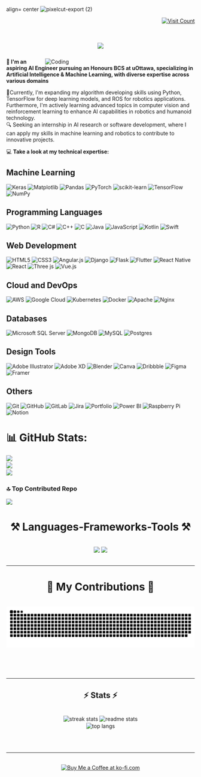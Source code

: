 <!-- Header Image --> 
align= center ![pixelcut-export (2)](https://github.com/CosmicGirl-m/CosmicGirl-m/assets/131784143/d052a6de-babd-4e28-9c7e-21a62601f201)





<!-- Header with Swapping and Typing Text -->
<!-- Visitor badge with inline CSS -->
<div align= right ;">
    <a href="https://visitcount.itsvg.in">
        <img src="https://visitcount.itsvg.in/api?id=CosmicGirl-m&icon=1&color=12" alt="Visit Count">
        <br/>
    </a>
</div>

<!-- Interactive Intro -->
<h1 align="center">
    <img src="https://readme-typing-svg.herokuapp.com/?font=Righteous&size=35&center=true&vCenter=true&width=500&height=70&duration=4000&lines=Hi+There!+I'm+Maryam✨🪐;+Welcome+to+my+GitHub.;&color=000000" />
</h1>

<!-- Gif Image --> 
<img align="right" alt="Coding" width="400" src="https://github.com/CosmicGirl-m/CosmicGirl-m/assets/131784143/3c1c6dbc-671c-42e3-91d9-44e3829b7e13">

<!-- Small Bio --> 
**👋 I'm an aspiring AI Engineer pursuing an Honours BCS at uOttawa, specializing in Artificial Intelligence & Machine Learning, with diverse expertise across various domains** <br/>

🤖Currently, I'm expanding my algorithm developing skills using Python, TensorFlow for deep learning models, and ROS for robotics applications. Furthermore, I'm actively learning advanced topics in computer vision and reinforcement learning to enhance AI capabilities in robotics and humanoid technology. <br/> 
🔍 Seeking an internship in AI research or software development, where I can apply my skills in machine learning and robotics to contribute to innovative projects. <br/>



💻 **Take a look at my technical expertise:** <br/>
<html lang="en">
<head>
    <meta charset="UTF-8">
    <meta name="viewport" content="width=device-width, initial-scale=1.0">
    <title>Skills Badges</title>
</head>
<body>
    <div id="machine-learning">
        <h2>Machine Learning</h2>
        <img src="https://img.shields.io/badge/Keras-%23D00000.svg?style=flat&logo=Keras&logoColor=white" alt="Keras">
        <img src="https://img.shields.io/badge/Matplotlib-%23ffffff.svg?style=flat&logo=Matplotlib&logoColor=black" alt="Matplotlib">
        <img src="https://img.shields.io/badge/pandas-%23150458.svg?style=flat&logo=pandas&logoColor=white" alt="Pandas">
        <img src="https://img.shields.io/badge/PyTorch-%23EE4C2C.svg?style=flat&logo=PyTorch&logoColor=white" alt="PyTorch">
        <img src="https://img.shields.io/badge/scikit--learn-%23F7931E.svg?style=flat&logo=scikit-learn&logoColor=white" alt="scikit-learn">
        <img src="https://img.shields.io/badge/TensorFlow-%23FF6F00.svg?style=flat&logo=TensorFlow&logoColor=white" alt="TensorFlow">
        <img src="https://img.shields.io/badge/numpy-%23013243.svg?style=flat&logo=numpy&logoColor=white" alt="NumPy">
    </div>
    <div id="programming-languages">
        <h2>Programming Languages</h2>
        <img src="https://img.shields.io/badge/python-3670A0?style=flat&logo=python&logoColor=ffdd54" alt="Python">
        <img src="https://img.shields.io/badge/r-%23276DC3.svg?style=flat&logo=r&logoColor=white" alt="R">
        <img src="https://img.shields.io/badge/c%23-%23239120.svg?style=flat&logo=csharp&logoColor=white" alt="C#">
        <img src="https://img.shields.io/badge/c++-%2300599C.svg?style=flat&logo=c%2B%2B&logoColor=white" alt="C++">
        <img src="https://img.shields.io/badge/c-%2300599C.svg?style=flat&logo=c&logoColor=white" alt="C">
        <img src="https://img.shields.io/badge/java-%23ED8B00.svg?style=flat&logo=openjdk&logoColor=white" alt="Java">
        <img src="https://img.shields.io/badge/javascript-%23323330.svg?style=flat&logo=javascript&logoColor=%23F7DF1E" alt="JavaScript">
        <img src="https://img.shields.io/badge/kotlin-%237F52FF.svg?style=flat&logo=kotlin&logoColor=white" alt="Kotlin">
        <img src="https://img.shields.io/badge/swift-F54A2A?style=flat&logo=swift&logoColor=white" alt="Swift">
    </div>
    <div id="web-development">
        <h2>Web Development</h2>
        <img src="https://img.shields.io/badge/html5-%23E34F26.svg?style=flat&logo=html5&logoColor=white" alt="HTML5">
        <img src="https://img.shields.io/badge/css3-%231572B6.svg?style=flat&logo=css3&logoColor=white" alt="CSS3">
        <img src="https://img.shields.io/badge/angular.js-%23E23237.svg?style=flat&logo=angularjs&logoColor=white" alt="Angular.js">
        <img src="https://img.shields.io/badge/django-%23092E20.svg?style=flat&logo=django&logoColor=white" alt="Django">
        <img src="https://img.shields.io/badge/flask-%23000.svg?style=flat&logo=flask&logoColor=white" alt="Flask">
        <img src="https://img.shields.io/badge/Flutter-%2302569B.svg?style=flat&logo=Flutter&logoColor=white" alt="Flutter">
        <img src="https://img.shields.io/badge/react_native-%2320232a.svg?style=flat&logo=react&logoColor=%2361DAFB" alt="React Native">
        <img src="https://img.shields.io/badge/react-%2320232a.svg?style=flat&logo=react&logoColor=%2361DAFB" alt="React">
        <img src="https://img.shields.io/badge/threejs-black?style=flat&logo=three.js&logoColor=white" alt="Three js">
        <img src="https://img.shields.io/badge/vue.js-%2335495e.svg?style=flat&logo=vuedotjs&logoColor=%234FC08D" alt="Vue.js">
    </div>
    <div id="cloud-and-devops">
        <h2>Cloud and DevOps</h2>
        <img src="https://img.shields.io/badge/AWS-%23FF9900.svg?style=flat&logo=amazon-aws&logoColor=white" alt="AWS">
        <img src="https://img.shields.io/badge/GoogleCloud-%234285F4.svg?style=flat&logo=google-cloud&logoColor=white" alt="Google Cloud">
        <img src="https://img.shields.io/badge/kubernetes-%23326ce5.svg?style=flat&logo=kubernetes&logoColor=white" alt="Kubernetes">
        <img src="https://img.shields.io/badge/docker-%230db7ed.svg?style=flat&logo=docker&logoColor=white" alt="Docker">
        <img src="https://img.shields.io/badge/apache-%23D42029.svg?style=flat&logo=apache&logoColor=white" alt="Apache">
        <img src="https://img.shields.io/badge/nginx-%23009639.svg?style=flat&logo=nginx&logoColor=white" alt="Nginx">
    </div>
    <div id="databases">
        <h2>Databases</h2>
        <img src="https://img.shields.io/badge/Microsoft%20SQL%20Server-CC2927?style=flat&logo=microsoft%20sql%20server&logoColor=white" alt="Microsoft SQL Server">
        <img src="https://img.shields.io/badge/MongoDB-%234ea94b.svg?style=flat&logo=mongodb&logoColor=white" alt="MongoDB">
        <img src="https://img.shields.io/badge/mysql-4479A1.svg?style=flat&logo=mysql&logoColor=white" alt="MySQL">
        <img src="https://img.shields.io/badge/postgres-%23316192.svg?style=flat&logo=postgresql&logoColor=white" alt="Postgres">
    </div>
    <div id="design-tools">
        <h2>Design Tools</h2>
        <img src="https://img.shields.io/badge/adobe%20illustrator-%23FF9A00.svg?style=flat&logo=adobe%20illustrator&logoColor=white" alt="Adobe Illustrator">
        <img src="https://img.shields.io/badge/Adobe%20XD-470137?style=flat&logo=Adobe%20XD&logoColor=#FF61F6" alt="Adobe XD">
        <img src="https://img.shields.io/badge/blender-%23F5792A.svg?style=flat&logo=blender&logoColor=white" alt="Blender">
        <img src="https://img.shields.io/badge/Canva-%2300C4CC.svg?style=flat&logo=Canva&logoColor=white" alt="Canva">
        <img src="https://img.shields.io/badge/Dribbble-EA4C89?style=flat&logo=dribbble&logoColor=white" alt="Dribbble">
        <img src="https://img.shields.io/badge/figma-%23F24E1E.svg?style=flat&logo=figma&logoColor=white" alt="Figma">
        <img src="https://img.shields.io/badge/Framer-black?style=flat&logo=framer&logoColor=blue" alt="Framer">
    </div>
    <div id="others">
        <h2>Others</h2>
        <img src="https://img.shields.io/badge/Git-%23F05033.svg?style=flat&logo=git&logoColor=white" alt="Git">
        <img src="https://img.shields.io/badge/GitHub-%23121011.svg?style=flat&logo=github&logoColor=white" alt="GitHub">
        <img src="https://img.shields.io/badge/GitLab-%23181717.svg?style=flat&logo=gitlab&logoColor=white" alt="GitLab">
        <img src="https://img.shields.io/badge/Jira-%230A0FFF.svg?style=flat&logo=jira&logoColor=white" alt="Jira">
        <img src="https://img.shields.io/badge/Portfolio-%23000000.svg?style=flat&logo=firefox&logoColor=#FF7139" alt="Portfolio">
        <img src="https://img.shields.io/badge/power_bi-F2C811?style=flat&logo=powerbi&logoColor=black" alt="Power BI">
        <img src="https://img.shields.io/badge/-RaspberryPi-C51A4A?style=flat&logo=Raspberry-Pi" alt="Raspberry Pi">
        <img src="https://img.shields.io/badge/Notion-%23000000.svg?style=flat&logo=notion&logoColor=white" alt="Notion">
    </div>
</body>
</html>


# 📊 GitHub Stats:
![](https://github-readme-stats.vercel.app/api?username=CosmicGirl-m&theme=dark&hide_border=true&include_all_commits=false&count_private=true)<br/>
![](https://github-readme-streak-stats.herokuapp.com/?user=CosmicGirl-m&theme=dark&hide_border=true)<br/>
![](https://github-readme-stats.vercel.app/api/top-langs/?username=CosmicGirl-m&theme=dark&hide_border=true&include_all_commits=false&count_private=true&layout=compact)

### 🔝 Top Contributed Repo
![](https://github-contributor-stats.vercel.app/api?username=CosmicGirl-m&limit=5&theme=dark&combine_all_yearly_contributions=true)



 
<h1 align="center">⚒️ Languages-Frameworks-Tools ⚒️</h2>
<br/>
<div align="center">
    <img src="https://skillicons.dev/icons?i=react,bootstrap,mui,html,css,vscode,github,figma,tailwind,git,r" />
    <img src="https://skillicons.dev/icons?i=nodejs,python,javascript,typescript,express,firebase,mongodb,c,java,nextjs,mysql,flask" /><br>
</div>

<br/>
<hr/>

<div align="center">
  <h1>🐍 My Contributions 🐍</h1>
  <br>
  <img alt="snake eating my contributions" src="https://raw.githubusercontent.com/salesp07/salesp07/output/github-contribution-grid-snake.svg" />
  
  <br/><br/><br/>
</div>

<hr/>

<h2 align="center">⚡ Stats ⚡</h2>
<br>
<div align=center>
  <img width=390 src="https://github-readme-streak-stats-salesp07.vercel.app/?user=salesp07&count_private=true&theme=react&border_radius=10" alt="streak stats"/>
  <img width=390 src="https://github-readme-stats-salesp07.vercel.app/api?username=salesp07&count_private=true&show_icons=true&theme=react&rank_icon=github&border_radius=10" alt="readme stats" />
  <br/>
  <img width=325 align="center" src="https://github-readme-stats-salesp07.vercel.app/api/top-langs/?username=salesp07&hide=HTML&langs_count=8&layout=compact&theme=react&border_radius=10&size_weight=0.5&count_weight=0.5&exclude_repo=github-readme-stats" alt="top langs" />
</div>

<br/><br/>

<hr/>

<br/>

<div align="center">
<a href='https://ko-fi.com/V7V4RAK9C' target='_blank'><img height='64' style='border:0px;height:64px;' src='https://storage.ko-fi.com/cdn/kofi1.png?v=3' border='0' alt='Buy Me a Coffee at ko-fi.com' /></a>
</div>

<br/>
